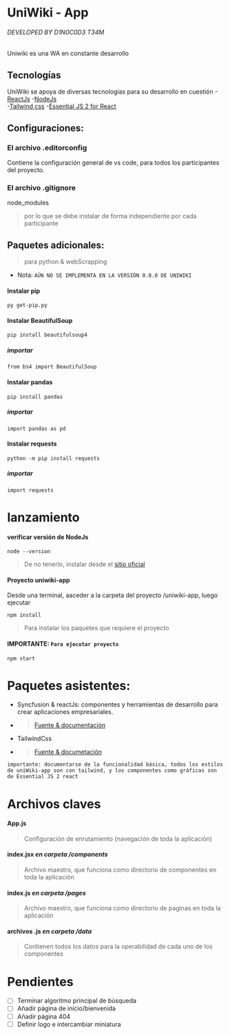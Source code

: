# UniWiki - App
###### DEVELOPED BY D1N0C0D3 T34M

Uniwiki es una WA en constante desarrollo

## Tecnologías
UniWiki se apoya de diversas tecnologías para su desarrollo en cuestión
-[ReactJs](react.dev)
-[NodeJs](node.org)  
-[Tailwind css](https://tailwindcss.com/) 
-[Essential JS 2 for React](https://ej2.syncfusion.com/home/react.html) 

## Configuraciones:

### El archivo .editorconfig

Contiene la configuración general de vs code, para todos los participantes del proyecto.

### El archivo .gitignore

node_modules

> por lo que se debe instalar de forma independiente por cada participante

## Paquetes adicionales:

> para python & webScrapping 

- Nota: `AÚN NO SE IMPLEMENTA EN LA VERSIÓN 0.0.0 DE UNIWIKI`

#### Instalar pip
```
py get-pip.py
```
#### Instalar BeautifulSoup
```
pip install beautifulsoup4
```
##### _importar_
```
from bs4 import BeautifulSoup
```
#### Instalar pandas
```
pip install pandas
```
##### _importar_
```
import pandas as pd
```
#### Instalar requests
```
python -m pip install requests
```
##### _importar_
```
import requests
```
# lanzamiento
#### verificar versión de NodeJs
```
node --version
```
> De no tenerlo, instalar desde el [sitio oficial](https://nodejs.org/es)

#### Proyecto uniwiki-app
Desde una terminal, aaceder a la carpeta del proyecto /uniwiki-app, luego ejecutar
```
npm install
```
> Para instalar los paquetes que requiere el proyecto

#### IMPORTANTE: `Para ejecutar proyecto`
```
npm start
```
# Paquetes asistentes:

- Syncfusion & reactJs: componentes y herramientas de desarrollo para crear aplicaciones empresariales.
- > [Fuente & documentación](https://ej2.syncfusion.com/home/react.html)

- TailwindCss
- > [Fuente & documetación](tailwindcss.com)

`importante: documentarse de la funcionalidad básica, todos los estilos de uniWiki-app son con tailwind, y los componentes como gráficas son de Essential JS 2 react`

# Archivos claves

#### App.js

> Configuración de enrutamiento (navegación de toda la aplicación)

#### index.jsx _en carpeta /components_

> Archivo maestro, que funciona como directorio de componentes en toda la aplicación

#### index.js _en carpeta /pages_

> Archivo maestro, que funciona como directorio de paginas en toda la aplicación

#### archivos .js _en carpeta /data_

> Contienen todos los datos para la operabilidad de cada uno de los componentes

# Pendientes 

- [ ] Terminar algoritmo principal de búsqueda
- [ ] Añadir página de inicio/bienvenida
- [ ] Añadir página 404
- [ ] Definir logo e intercambiar miniatura